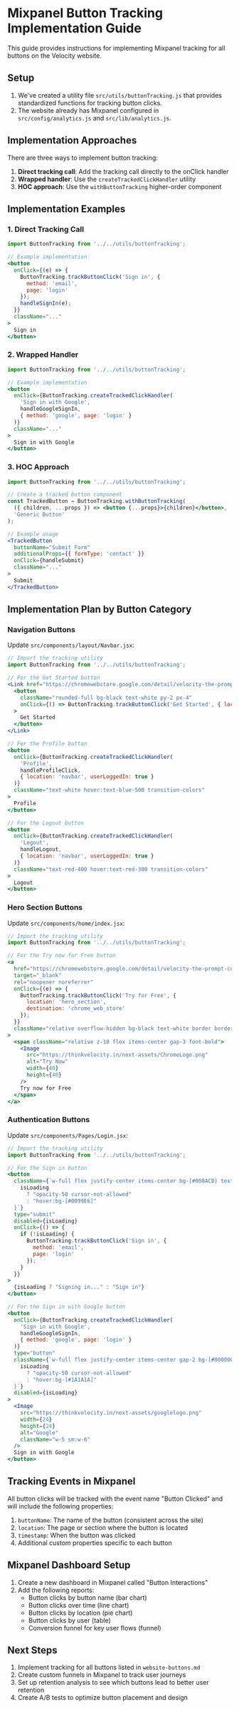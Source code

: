 # Mixpanel Button Tracking Implementation Guide

This guide provides instructions for implementing Mixpanel tracking for all buttons on the Velocity website.

## Setup

1. We've created a utility file `src/utils/buttonTracking.js` that provides standardized functions for tracking button clicks.
2. The website already has Mixpanel configured in `src/config/analytics.js` and `src/lib/analytics.js`.

## Implementation Approaches

There are three ways to implement button tracking:

1. **Direct tracking call**: Add the tracking call directly to the onClick handler
2. **Wrapped handler**: Use the `createTrackedClickHandler` utility
3. **HOC approach**: Use the `withButtonTracking` higher-order component

## Implementation Examples

### 1. Direct Tracking Call

```jsx
import ButtonTracking from '../../utils/buttonTracking';

// Example implementation
<button 
  onClick={(e) => {
    ButtonTracking.trackButtonClick('Sign in', {
      method: 'email',
      page: 'login'
    });
    handleSignIn(e);
  }}
  className="..."
>
  Sign in
</button>
```

### 2. Wrapped Handler

```jsx
import ButtonTracking from '../../utils/buttonTracking';

// Example implementation
<button 
  onClick={ButtonTracking.createTrackedClickHandler(
    'Sign in with Google', 
    handleGoogleSignIn,
    { method: 'google', page: 'login' }
  )}
  className="..."
>
  Sign in with Google
</button>
```

### 3. HOC Approach

```jsx
import ButtonTracking from '../../utils/buttonTracking';

// Create a tracked button component
const TrackedButton = ButtonTracking.withButtonTracking(
  ({ children, ...props }) => <button {...props}>{children}</button>,
  'Generic Button'
);

// Example usage
<TrackedButton 
  buttonName="Submit Form"
  additionalProps={{ formType: 'contact' }}
  onClick={handleSubmit}
  className="..."
>
  Submit
</TrackedButton>
```

## Implementation Plan by Button Category

### Navigation Buttons

Update `src/components/layout/Navbar.jsx`:

```jsx
// Import the tracking utility
import ButtonTracking from '../../utils/buttonTracking';

// For the Get Started button
<Link href="https://chromewebstore.google.com/detail/velocity-the-prompt-co-pi/ggiecgdncaiedmdnbmgjhpfniflebfpa" target="_blank" rel="noopener noreferrer">
  <button 
    className="rounded-full bg-black text-white py-2 px-4"
    onClick={() => ButtonTracking.trackButtonClick('Get Started', { location: 'navbar' })}
  >
    Get Started
  </button>
</Link>

// For the Profile button
<button 
  onClick={ButtonTracking.createTrackedClickHandler(
    'Profile', 
    handleProfileClick,
    { location: 'navbar', userLoggedIn: true }
  )}
  className="text-white hover:text-blue-500 transition-colors"
>
  Profile
</button>

// For the Logout button
<button 
  onClick={ButtonTracking.createTrackedClickHandler(
    'Logout', 
    handleLogout,
    { location: 'navbar', userLoggedIn: true }
  )}
  className="text-red-400 hover:text-red-300 transition-colors"
>
  Logout
</button>
```

### Hero Section Buttons

Update `src/components/home/index.jsx`:

```jsx
// Import the tracking utility
import ButtonTracking from '../../utils/buttonTracking';

// For the Try now for Free button
<a
  href="https://chromewebstore.google.com/detail/velocity-the-prompt-co-pi/ggiecgdncaiedmdnbmgjhpfniflebfpa"
  target="_blank"
  rel="noopener noreferrer"
  onClick={(e) => {
    ButtonTracking.trackButtonClick('Try for Free', {
      location: 'hero_section',
      destination: 'chrome_web_store'
    });
  }}
  className="relative overflow-hidden bg-black text-white border border-blue-500/30 rounded-full py-4 px-8 hover:scale-105 transition-all duration-300 text-lg sm:text-xl whitespace-nowrap w-[280px] animate-pulse-glow shadow-[0_0_15px_rgba(0,138,203,.7)]"
>
  <span className="relative z-10 flex items-center gap-3 font-bold">
    <Image
      src="https://thinkvelocity.in/next-assets/ChromeLogo.png"
      alt="Try Now"
      width={40}
      height={40}
    />
    Try now for Free
  </span>
</a>
```

### Authentication Buttons

Update `src/components/Pages/Login.jsx`:

```jsx
// Import the tracking utility
import ButtonTracking from '../../utils/buttonTracking';

// For the Sign in button
<button
  className={`w-full flex justify-center items-center bg-[#008ACB] text-primary rounded-md py-2.5 sm:py-3 lg:py-3.5 text-sm sm:text-base transition-all duration-300 ${
    isLoading
      ? "opacity-50 cursor-not-allowed"
      : "hover:bg-[#0099E6]"
  }`}
  type="submit"
  disabled={isLoading}
  onClick={() => {
    if (!isLoading) {
      ButtonTracking.trackButtonClick('Sign in', {
        method: 'email',
        page: 'login'
      });
    }
  }}
>
  {isLoading ? "Signing in..." : "Sign in"}
</button>

// For the Sign in with Google button
<button
  onClick={ButtonTracking.createTrackedClickHandler(
    'Sign in with Google',
    handleGoogleSignIn,
    { method: 'google', page: 'login' }
  )}
  type="button"
  className={`w-full flex justify-center items-center gap-2 bg-[#000000] border-[#989898] border text-primary rounded-md py-2.5 sm:py-3 lg:py-3.5 text-sm sm:text-base transition-all duration-300 ${
    isLoading
      ? "opacity-50 cursor-not-allowed"
      : "hover:bg-[#1A1A1A]"
  }`}
  disabled={isLoading}
>
  <Image
    src="https://thinkvelocity.in/next-assets/googlelogo.png"
    width={24}
    height={24}
    alt="Google"
    className="w-5 sm:w-6"
  />
  Sign in with Google
</button>
```

## Tracking Events in Mixpanel

All button clicks will be tracked with the event name "Button Clicked" and will include the following properties:

1. `buttonName`: The name of the button (consistent across the site)
2. `location`: The page or section where the button is located
3. `timestamp`: When the button was clicked
4. Additional custom properties specific to each button

## Mixpanel Dashboard Setup

1. Create a new dashboard in Mixpanel called "Button Interactions"
2. Add the following reports:
   - Button clicks by button name (bar chart)
   - Button clicks over time (line chart)
   - Button clicks by location (pie chart)
   - Button clicks by user (table)
   - Conversion funnel for key user flows (funnel)

## Next Steps

1. Implement tracking for all buttons listed in `website-buttons.md`
2. Create custom funnels in Mixpanel to track user journeys
3. Set up retention analysis to see which buttons lead to better user retention
4. Create A/B tests to optimize button placement and design
